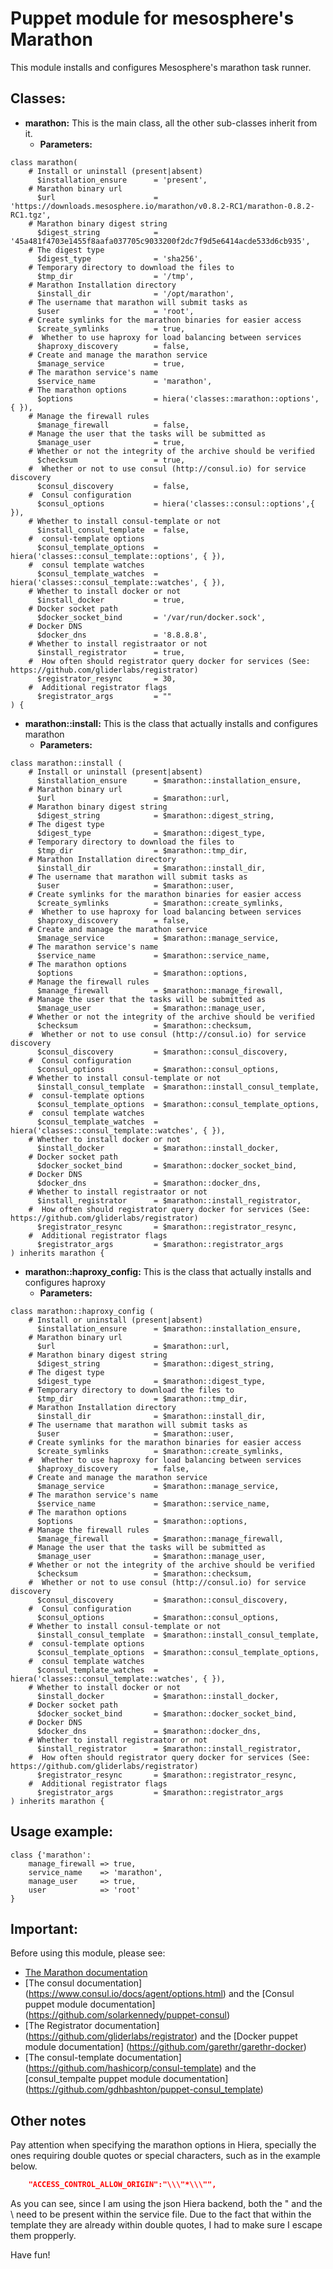 # Puppet module for mesosphere's Marathon #

This module installs and configures Mesosphere's marathon task runner.


## Classes:

* __marathon:__ This is the main class, all the other sub-classes inherit from it.
    * __Parameters:__ 
```puppet
class marathon(
    # Install or uninstall (present|absent)
      $installation_ensure      = 'present',
    # Marathon binary url
      $url                      = 'https://downloads.mesosphere.io/marathon/v0.8.2-RC1/marathon-0.8.2-RC1.tgz',
    # Marathon binary digest string
      $digest_string            = '45a481f4703e1455f8aafa037705c9033200f2dc7f9d5e6414acde533d6cb935',
    # The digest type
      $digest_type              = 'sha256',
    # Temporary directory to download the files to
      $tmp_dir                  = '/tmp',
    # Marathon Installation directory
      $install_dir              = '/opt/marathon',
    # The username that marathon will submit tasks as
      $user                     = 'root',
    # Create symlinks for the marathon binaries for easier access
      $create_symlinks          = true,
    #  Whether to use haproxy for load balancing between services
      $haproxy_discovery        = false,
    # Create and manage the marathon service
      $manage_service           = true,
    # The marathon service's name
      $service_name             = 'marathon',
    # The marathon options
      $options                  = hiera('classes::marathon::options', { }),
    # Manage the firewall rules
      $manage_firewall          = false,
    # Manage the user that the tasks will be submitted as
      $manage_user              = true,
    # Whether or not the integrity of the archive should be verified
      $checksum                 = true,
    #  Whether or not to use consul (http://consul.io) for service discovery
      $consul_discovery         = false,
    #  Consul configuration
      $consul_options           = hiera('classes::consul::options',{ }),
    # Whether to install consul-template or not
      $install_consul_template  = false,
    #  consul-template options
      $consul_template_options  = hiera('classes::consul_template::options', { }),
    #  consul template watches
      $consul_template_watches  = hiera('classes::consul_template::watches', { }),
    # Whether to install docker or not
      $install_docker           = true,
    # Docker socket path
      $docker_socket_bind       = '/var/run/docker.sock',
    # Docker DNS
      $docker_dns               = '8.8.8.8',
    # Whether to install registraator or not
      $install_registrator      = true,
    #  How often should registrator query docker for services (See: https://github.com/gliderlabs/registrator)
      $registrator_resync       = 30,
    #  Additional registrator flags
      $registrator_args         = ""
) {
```
    
* __marathon::install:__ This is the class that actually installs and configures marathon
    * __Parameters:__
```puppet
class marathon::install (
    # Install or uninstall (present|absent)
      $installation_ensure      = $marathon::installation_ensure,
    # Marathon binary url
      $url                      = $marathon::url,
    # Marathon binary digest string
      $digest_string            = $marathon::digest_string,
    # The digest type
      $digest_type              = $marathon::digest_type,
    # Temporary directory to download the files to
      $tmp_dir                  = $marathon::tmp_dir,
    # Marathon Installation directory
      $install_dir              = $marathon::install_dir,
    # The username that marathon will submit tasks as
      $user                     = $marathon::user,
    # Create symlinks for the marathon binaries for easier access
      $create_symlinks          = $marathon::create_symlinks,
    #  Whether to use haproxy for load balancing between services
      $haproxy_discovery        = false,
    # Create and manage the marathon service
      $manage_service           = $marathon::manage_service,
    # The marathon service's name
      $service_name             = $marathon::service_name,
    # The marathon options
      $options                  = $marathon::options,
    # Manage the firewall rules
      $manage_firewall          = $marathon::manage_firewall,
    # Manage the user that the tasks will be submitted as
      $manage_user              = $marathon::manage_user,
    # Whether or not the integrity of the archive should be verified
      $checksum                 = $marathon::checksum,
    #  Whether or not to use consul (http://consul.io) for service discovery
      $consul_discovery         = $marathon::consul_discovery,
    #  Consul configuration
      $consul_options           = $marathon::consul_options,
    # Whether to install consul-template or not
      $install_consul_template  = $marathon::install_consul_template,
    #  consul-template options
      $consul_template_options  = $marathon::consul_template_options,
    #  consul template watches
      $consul_template_watches  = hiera('classes::consul_template::watches', { }),
    # Whether to install docker or not
      $install_docker           = $marathon::install_docker,
    # Docker socket path
      $docker_socket_bind       = $marathon::docker_socket_bind,
    # Docker DNS
      $docker_dns               = $marathon::docker_dns,
    # Whether to install registraator or not
      $install_registrator      = $marathon::install_registrator,
    #  How often should registrator query docker for services (See: https://github.com/gliderlabs/registrator)
      $registrator_resync       = $marathon::registrator_resync,
    #  Additional registrator flags
      $registrator_args         = $marathon::registrator_args
) inherits marathon {
```

* __marathon::haproxy_config:__ This is the class that actually installs and configures haproxy
    * __Parameters:__
```puppet
class marathon::haproxy_config (
    # Install or uninstall (present|absent)
      $installation_ensure      = $marathon::installation_ensure,
    # Marathon binary url
      $url                      = $marathon::url,
    # Marathon binary digest string
      $digest_string            = $marathon::digest_string,
    # The digest type
      $digest_type              = $marathon::digest_type,
    # Temporary directory to download the files to
      $tmp_dir                  = $marathon::tmp_dir,
    # Marathon Installation directory
      $install_dir              = $marathon::install_dir,
    # The username that marathon will submit tasks as
      $user                     = $marathon::user,
    # Create symlinks for the marathon binaries for easier access
      $create_symlinks          = $marathon::create_symlinks,
    #  Whether to use haproxy for load balancing between services
      $haproxy_discovery        = false,
    # Create and manage the marathon service
      $manage_service           = $marathon::manage_service,
    # The marathon service's name
      $service_name             = $marathon::service_name,
    # The marathon options
      $options                  = $marathon::options,
    # Manage the firewall rules
      $manage_firewall          = $marathon::manage_firewall,
    # Manage the user that the tasks will be submitted as
      $manage_user              = $marathon::manage_user,
    # Whether or not the integrity of the archive should be verified
      $checksum                 = $marathon::checksum,
    #  Whether or not to use consul (http://consul.io) for service discovery
      $consul_discovery         = $marathon::consul_discovery,
    #  Consul configuration
      $consul_options           = $marathon::consul_options,
    # Whether to install consul-template or not
      $install_consul_template  = $marathon::install_consul_template,
    #  consul-template options
      $consul_template_options  = $marathon::consul_template_options,
    #  consul template watches
      $consul_template_watches  = hiera('classes::consul_template::watches', { }),
    # Whether to install docker or not
      $install_docker           = $marathon::install_docker,
    # Docker socket path
      $docker_socket_bind       = $marathon::docker_socket_bind,
    # Docker DNS
      $docker_dns               = $marathon::docker_dns,
    # Whether to install registraator or not
      $install_registrator      = $marathon::install_registrator,
    #  How often should registrator query docker for services (See: https://github.com/gliderlabs/registrator)
      $registrator_resync       = $marathon::registrator_resync,
    #  Additional registrator flags
      $registrator_args         = $marathon::registrator_args
) inherits marathon {
```
    
## Usage example:
```puppet
class {'marathon':
    manage_firewall => true,
    service_name    => 'marathon',
    manage_user     => true,
    user            => 'root'
}
```
## Important:
Before using this module, please see:
 * [The Marathon documentation](https://mesosphere.github.io/marathon/docs/command-line-flags.html)
 * [The consul documentation] (https://www.consul.io/docs/agent/options.html) and the [Consul puppet module documentation] (https://github.com/solarkennedy/puppet-consul)
 * [The Registrator documentation] (https://github.com/gliderlabs/registrator) and the [Docker puppet module documentation] (https://github.com/garethr/garethr-docker)
 * [The consul-template documentation] (https://github.com/hashicorp/consul-template) and the [consul_tempalte puppet module documentation] (https://github.com/gdhbashton/puppet-consul_template)

## Other notes

Pay attention when specifying the marathon options in Hiera, specially the ones requiring double quotes or special characters,
such as in the example below.
```json
    "ACCESS_CONTROL_ALLOW_ORIGIN":"\\\"*\\\"",
```

As you can see, since I am using the json Hiera backend, both the " and the \ need to be present within the service file.
Due to the fact that within the template they are already within double quotes, I had to make sure I escape them propperly.

Have fun!